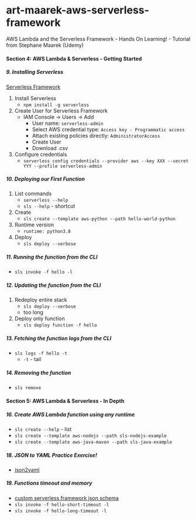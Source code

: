 # art-maarek-aws-serverless-framework
AWS Lambda and the Serverless Framework - Hands On Learning!  - Tutorial from Stephane Maarek (Udemy)

####  Section 4: AWS Lambda & Serverless - Getting Started

#####  9. Installing Serverless

[Serverless Framework](https://www.serverless.com/)
1.  Install Serverless
    -  `npm install -g serverless`
2.  Create User for Serverless Framework
    -  IAM Console -> Users -> Add
        -  User name: `serverless-admin`
        -  Select AWS credential type: `Access key - Programmatic access`
        -  Attach existing policies directly: `AdministratorAccess`
        -  Create User
        -  Download .csv
3.  Configure credentials
    -  `serverless config credentials --provider aws --key XXX --secret YYY --profile serverless-admin`

#####  10. Deploying our First Function

1.  List commands
    -  `serverless --help`
    -  `sls --help` - shortcut
2.  Create 
    -  `sls create --template aws-python --path hello-world-python`
3.  Runtime version
    -  `runtime: python3.8`
4.  Deploy
    -  `sls deploy --verbose`

#####  11. Running the function from the CLI

-  `sls invoke -f hello -l`

#####  12. Updating the function from the CLI

1.  Redeploy entire stack
    -  `sls deploy --verbose`
    -  too long
2.  Deploy only function
    -  `sls deploy function -f hello`

#####  13. Fetching the function logs from the CLI

-  `sls logs -f hello -t`
    - `-t` - tail

#####  14. Removing the function

-  `sls remove`

####  Section 5: AWS Lambda & Serverless - In Depth

#####  16. Create AWS Lambda function using any runtime

-  `sls create --help` - list
-  `sls create --template aws-nodejs --path sls-nodejs-example`
-  `sls create --template aws-java-maven --path sls-java-example`

#####  18. JSON to YAML Practice Exercise!

- [json2yaml](https://www.json2yaml.com/)

#####  19. Functions timeout and memory

-  [custom serverless framework json schema](https://raw.githubusercontent.com/softprops/serverless-yml-schema/master/serverless-schema.json)
-  `sls invoke -f hello-short-timeout -l`
-  `sls invoke -f hello-long-timeout -l`



